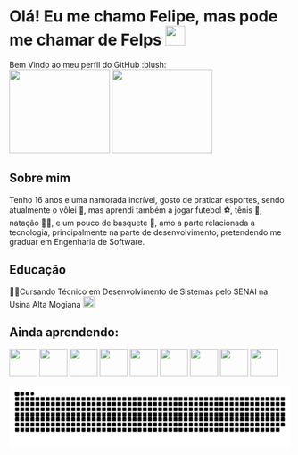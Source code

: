 <div>
<h1>Olá! Eu me chamo Felipe, mas pode me chamar de Felps <img src="https://cdn.jsdelivr.net/gh/devicons/devicon@latest/icons/devicon/devicon-original.svg" width = 35px, height = 35px /> </h1>
          
</div>
Bem Vindo ao meu perfil do GitHub :blush:
<div>
  <img loading="lazy" height="150em" width="180em" src="https://github-readme-stats.vercel.app/api/top-langs/?username=Felps-Santos&layout=compact&langs_count=7&theme=radical"/>
  <img loading="lazy" height="150em" width="180em" src="https://github-readme-stats.vercel.app/api?username=Felps-Santos&layout=compact&langs_count=7&hide=contribs,issues&theme=radical"/>
          
</div>

<h2>Sobre mim</h2>
Tenho 16 anos e uma namorada incrível, gosto de praticar esportes, sendo atualmente o vôlei 🏐,
mas aprendi também a jogar futebol ⚽, tênis 🎾, natação 🏊‍♂️, e um pouco de basquete 🏀, amo a parte relacionada a tecnologia, principalmente na parte de desenvolvimento, pretendendo me graduar em Engenharia de Software.

<h2>Educação</h2>
<div>
👨‍💻Cursando Técnico em Desenvolvimento de Sistemas pelo SENAI na Usina Alta Mogiana 
  <img src = "https://encrypted-tbn0.gstatic.com/images?q=tbn:ANd9GcQyYM_Llke9B05CW72EX8KJQ22yAT7Psp6pqDgob-Zmig&s", width = 20px, height = 20px>
</div>

<h2>Ainda aprendendo:</h2>
<div>
  
  <img src="https://cdn.jsdelivr.net/gh/devicons/devicon@latest/icons/html5/html5-original.svg" width = 50px, height = 50px />
  <img src="https://cdn.jsdelivr.net/gh/devicons/devicon@latest/icons/css3/css3-original.svg" width = 50px, height = 50px />
  <img src="https://cdn.jsdelivr.net/gh/devicons/devicon@latest/icons/javascript/javascript-original.svg" width = 50px, height = 50px />
  <img src="https://cdn.jsdelivr.net/gh/devicons/devicon@latest/icons/react/react-original.svg" width = 50px, height = 50px />
  <img src="https://cdn.jsdelivr.net/gh/devicons/devicon@latest/icons/mysql/mysql-original-wordmark.svg" width = 50px, height = 50px />
  <img src="https://cdn.jsdelivr.net/gh/devicons/devicon@latest/icons/vscode/vscode-original.svg" width = 50px, height = 50px />
  <img src="https://cdn.jsdelivr.net/gh/devicons/devicon@latest/icons/arduino/arduino-original.svg" width = 50px, height = 50px />
  <img src="https://cdn.jsdelivr.net/gh/devicons/devicon@latest/icons/linux/linux-original.svg" width = 50px, height = 50px />
  <img src="https://cdn.jsdelivr.net/gh/devicons/devicon@latest/icons/linkedin/linkedin-original.svg" width = 50px, height = 50px />
                  
</div>

 ![Snake animation](https://raw.githubusercontent.com/Platane/snk/output/github-contribution-grid-snake.svg)
